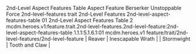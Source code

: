 <ability>
  <name>2nd-Level Aspect Features Table</name>
  <keywords>
    <keyword>Aspect</keyword>
  </keywords>
  <type>Feature</type>
  <distance>Berserker</distance>
  <target>Unstoppable Force</target>
  <metadata>
    <class>2nd-level-features</class>
    <feature_type>trait</feature_type>
    <file_dpath>2nd-Level Features</file_dpath>
    <item_id>2nd-level-aspect-features-table</item_id>
    <item_index>01</item_index>
    <item_name>2nd-Level Aspect Features Table</item_name>
    <level>2</level>
    <scc>mcdm.heroes.v1:feature.trait.2nd-level-features.2nd-level-feature:2nd-level-aspect-features-table</scc>
    <scdc>1.1.1:5.1.6.1:01</scdc>
    <source>mcdm.heroes.v1</source>
    <type>feature/trait/2nd-level-features/2nd-level-feature</type>
  </metadata>
  <effects>
    <effect type="mundane">| Reaver     | Inescapable Wrath |
| Stormwight | Tooth and Claw    |</effect>
  </effects>
</ability>
